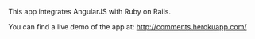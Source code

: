 This app integrates AngularJS with Ruby on Rails.

You can find a live demo of the app at:
http://comments.herokuapp.com/
